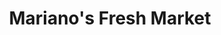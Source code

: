 ---
title: "Mariano's Fresh Market"
url: /chicago/marianos-fresh-market-north-clybourn-avenue/
shop: Supermarkt
---